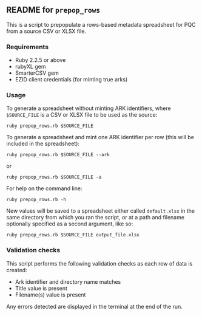 ## README for `prepop_rows`

This is a script to prepopulate a rows-based metadata spreadsheet for PQC from a source CSV or XLSX file.

### Requirements
* Ruby 2.2.5 or above
* rubyXL gem
* SmarterCSV gem
* EZID client credentials (for minting true arks)

### Usage

To generate a spreadsheet without minting ARK identifiers, where `$SOURCE_FILE` is a CSV or XLSX file to be used as the source:
```
ruby prepop_rows.rb $SOURCE_FILE
```

To generate a spreadsheet and mint one ARK identifier per row (this will be included in the spreadsheet):
```
ruby prepop_rows.rb $SOURCE_FILE --ark
```

or 

```
ruby prepop_rows.rb $SOURCE_FILE -a
```

For help on the command line:
```
ruby prepop_rows.rb -h
```

New values will be saved to a spreadsheet either called `default.xlsx` in the same directory from which you ran the script, or at a path and filename optionally specified as a second argument, like so:

```
ruby prepop_rows.rb $SOURCE_FILE output_file.xlsx
```

### Validation checks

This script performs the following validation checks as each row of data is created:

* Ark identifier and directory name matches
* Title value is present
* Filename(s) value is present

Any errors detected are displayed in the terminal at the end of the run.